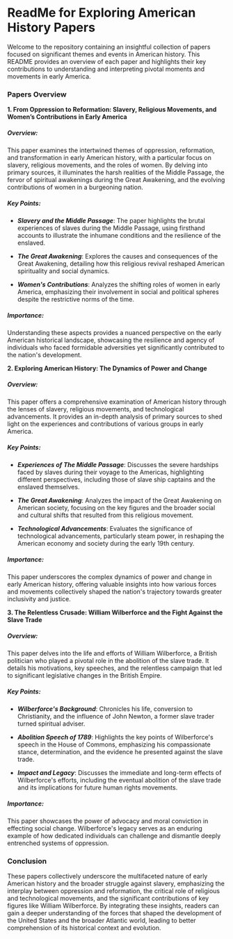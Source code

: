 # ReadMe for Exploring American History Papers

Welcome to the repository containing an insightful collection of papers focused on significant themes and events in American history. This README provides an overview of each paper and highlights their key contributions to understanding and interpreting pivotal moments and movements in early America.

### Papers Overview

**1. From Oppression to Reformation: Slavery, Religious Movements, and Women’s Contributions in Early America**

##### Overview:

This paper examines the intertwined themes of oppression, reformation, and transformation in early American history, with a particular focus on slavery, religious movements, and the roles of women. By delving into primary sources, it illuminates the harsh realities of the Middle Passage, the fervor of spiritual awakenings during the Great Awakening, and the evolving contributions of women in a burgeoning nation.

##### Key Points:

- **_Slavery and the Middle Passage_**: The paper highlights the brutal experiences of slaves during the Middle Passage, using firsthand accounts to illustrate the inhumane conditions and the resilience of the enslaved.

- **_The Great Awakening_**: Explores the causes and consequences of the Great Awakening, detailing how this religious revival reshaped American spirituality and social dynamics.

- **_Women's Contributions_**: Analyzes the shifting roles of women in early America, emphasizing their involvement in social and political spheres despite the restrictive norms of the time.

##### Importance:

Understanding these aspects provides a nuanced perspective on the early American historical landscape, showcasing the resilience and agency of individuals who faced formidable adversities yet significantly contributed to the nation's development.

**2. Exploring American History: The Dynamics of Power and Change**

##### Overview:

This paper offers a comprehensive examination of American history through the lenses of slavery, religious movements, and technological advancements. It provides an in-depth analysis of primary sources to shed light on the experiences and contributions of various groups in early America.

##### Key Points:

- **_Experiences of The Middle Passage_**: Discusses the severe hardships faced by slaves during their voyage to the Americas, highlighting different perspectives, including those of slave ship captains and the enslaved themselves.

- **_The Great Awakening_**: Analyzes the impact of the Great Awakening on American society, focusing on the key figures and the broader social and cultural shifts that resulted from this religious movement.

- **_Technological Advancements_**: Evaluates the significance of technological advancements, particularly steam power, in reshaping the American economy and society during the early 19th century.

##### Importance:

This paper underscores the complex dynamics of power and change in early American history, offering valuable insights into how various forces and movements collectively shaped the nation's trajectory towards greater inclusivity and justice.

**3. The Relentless Crusade: William Wilberforce and the Fight Against the Slave Trade**

##### Overview:

This paper delves into the life and efforts of William Wilberforce, a British politician who played a pivotal role in the abolition of the slave trade. It details his motivations, key speeches, and the relentless campaign that led to significant legislative changes in the British Empire.

##### Key Points:

- **_Wilberforce's Background_**: Chronicles his life, conversion to Christianity, and the influence of John Newton, a former slave trader turned spiritual adviser.

- **_Abolition Speech of 1789_**: Highlights the key points of Wilberforce's speech in the House of Commons, emphasizing his compassionate stance, determination, and the evidence he presented against the slave trade.

- **_Impact and Legacy_**: Discusses the immediate and long-term effects of Wilberforce's efforts, including the eventual abolition of the slave trade and its implications for future human rights movements.

##### Importance:

This paper showcases the power of advocacy and moral conviction in effecting social change. Wilberforce's legacy serves as an enduring example of how dedicated individuals can challenge and dismantle deeply entrenched systems of oppression.

### Conclusion

These papers collectively underscore the multifaceted nature of early American history and the broader struggle against slavery, emphasizing the interplay between oppression and reformation, the critical role of religious and technological movements, and the significant contributions of key figures like William Wilberforce. By integrating these insights, readers can gain a deeper understanding of the forces that shaped the development of the United States and the broader Atlantic world, leading to better comprehension of its historical context and evolution.

